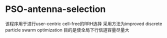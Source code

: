 # PSO-antenna-selection
该程序用于进行user-centric cell-free的RRH选择
采用方法为improved discrete particle swarm optimization
目的是使全局下行信道容量尽量大
